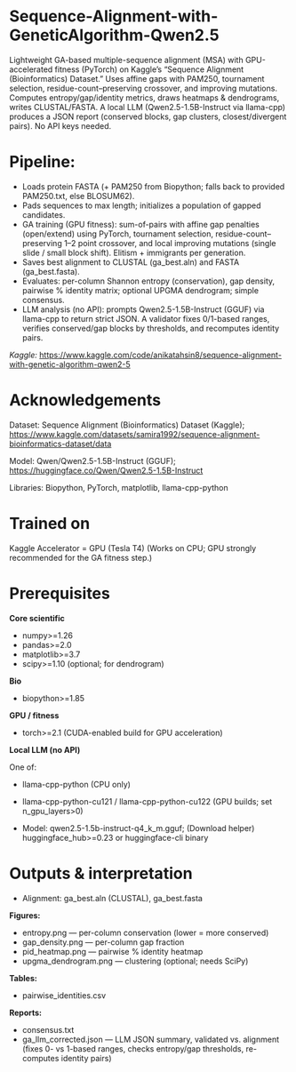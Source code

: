# Sequence-Alignment-with-GeneticAlgorithm-Qwen2.5

Lightweight GA-based multiple-sequence alignment (MSA) with GPU-accelerated fitness (PyTorch) on Kaggle’s “Sequence Alignment (Bioinformatics) Dataset.” Uses affine gaps with PAM250, tournament selection, residue-count–preserving crossover, and improving mutations. Computes entropy/gap/identity metrics, draws heatmaps & dendrograms, writes CLUSTAL/FASTA. A local LLM (Qwen2.5-1.5B-Instruct via llama-cpp) produces a JSON report (conserved blocks, gap clusters, closest/divergent pairs). No API keys needed.

# Pipeline:

- Loads protein FASTA (+ PAM250 from Biopython; falls back to provided PAM250.txt, else BLOSUM62).
- Pads sequences to max length; initializes a population of gapped candidates.
- GA training (GPU fitness): sum-of-pairs with affine gap penalties (open/extend) using PyTorch, tournament selection, residue-count–preserving 1–2 point crossover, and local improving mutations (single slide / small block shift). Elitism + immigrants per generation.
- Saves best alignment to CLUSTAL (ga_best.aln) and FASTA (ga_best.fasta).
- Evaluates: per-column Shannon entropy (conservation), gap density, pairwise % identity matrix; optional UPGMA dendrogram; simple consensus.
- LLM analysis (no API): prompts Qwen2.5-1.5B-Instruct (GGUF) via llama-cpp to return strict JSON. A validator fixes 0/1-based ranges, verifies conserved/gap blocks by thresholds, and recomputes identity pairs.


*Kaggle:* https://www.kaggle.com/code/anikatahsin8/sequence-alignment-with-genetic-algorithm-qwen2-5


# Acknowledgements

Dataset: Sequence Alignment (Bioinformatics) Dataset (Kaggle); https://www.kaggle.com/datasets/samira1992/sequence-alignment-bioinformatics-dataset/data

Model: Qwen/Qwen2.5-1.5B-Instruct (GGUF); https://huggingface.co/Qwen/Qwen2.5-1.5B-Instruct

Libraries: Biopython, PyTorch, matplotlib, llama-cpp-python

# Trained on
Kaggle Accelerator = GPU (Tesla T4)
(Works on CPU; GPU strongly recommended for the GA fitness step.)

# Prerequisites

**Core scientific**

- numpy>=1.26
- pandas>=2.0
- matplotlib>=3.7
- scipy>=1.10 (optional; for dendrogram)

**Bio**
- biopython>=1.85

**GPU / fitness**
- torch>=2.1 (CUDA-enabled build for GPU acceleration)

**Local LLM (no API)**

One of:
- llama-cpp-python (CPU only)
- llama-cpp-python-cu121 / llama-cpp-python-cu122 (GPU builds; set n_gpu_layers>0)

- Model: qwen2.5-1.5b-instruct-q4_k_m.gguf; (Download helper) huggingface_hub>=0.23 or huggingface-cli binary


# Outputs & interpretation

- Alignment: ga_best.aln (CLUSTAL), ga_best.fasta

**Figures:**

- entropy.png — per-column conservation (lower = more conserved)
- gap_density.png — per-column gap fraction
- pid_heatmap.png — pairwise % identity heatmap
- upgma_dendrogram.png — clustering (optional; needs SciPy)

**Tables:**
- pairwise_identities.csv

**Reports:**
- consensus.txt
- ga_llm_corrected.json — LLM JSON summary, validated vs. alignment
(fixes 0- vs 1-based ranges, checks entropy/gap thresholds, re-computes identity pairs)